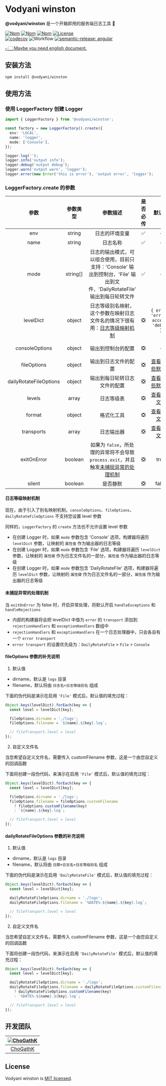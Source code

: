 # Vodyani winston

**@vodyani/winston** 是一个开箱即用的服务端日志工具 🐯

[![Npm](https://img.shields.io/npm/v/@vodyani/winston/latest.svg)](https://www.npmjs.com/package/@vodyani/winston)
[![Npm](https://img.shields.io/npm/v/@vodyani/winston/beta.svg)](https://www.npmjs.com/package/@vodyani/winston)
[![Npm](https://img.shields.io/npm/dm/@vodyani/winston)](https://www.npmjs.com/package/@vodyani/winston)
[![License](https://img.shields.io/github/license/vodyani/winston)](LICENSE)
<br>
[![codecov](https://codecov.io/gh/vodyani/winston/branch/master/graph/badge.svg?token=O0BNXIWW1M)](https://codecov.io/gh/vodyani/winston)
![Workflow](https://github.com/vodyani/winston/actions/workflows/release.yml/badge.svg)
[![semantic-release: angular](https://img.shields.io/badge/semantic--release-angular-e10079?logo=semantic-release)](https://github.com/semantic-release/semantic-release)

[👉🏻 Maybe you need english document.](./docs/en.readme.md)

## 安装方法

```sh
npm install @vodyani/winston
```

## 使用方法

### 使用 LoggerFactory 创建 Logger

```ts
import { LoggerFactory } from '@vodyani/winston';

const factory = new LoggerFactory().create({
  env: 'LOCAL',
  name: 'logger',
  mode: ['Console'],
});

logger.log('');
logger.info('output info');
logger.debug('output debug');
logger.warn('output warn', 'logger');
logger.error(new Error('this is error'), 'output error', 'logger');
```

### LoggerFactory.create 的参数

|参数|参数类型|参数描述|是否必传|默认值|示例|
|:-:|:-:|:-:|:-:|:-:|:-:|
|env|string|日志的环境变量|✅|-|'LOCAL'|
|name|string|日志名称|✅|-|'logger'|
|mode|string[]|日志的输出模式，可以组合使用，目前只支持：'Console' 输出到控制台、'File' 输出到文件、'DailyRotateFile' 输出到每日轮转文件|✅|-|'Console'|
|levelDict|object|日志等级别名映射，这个参数在映射日志文件名的情况下很有用：[日志等级映射机制](#日志等级映射机制)|❎|`{ error: 'error', access: 'debug' }`|`{ error: 'error', access: 'debug' }`|
|consoleOptions|object|输出到控制台的配置|❎|-|[查看官方文档](https://github.com/winstonjs/winston/blob/master/docs/transports.md#console-transport)|
|fileOptions|object|输出到日志文件的配置|❎|[查看有哪些默认值](#fileoptions-参数的补充说明)|[查看官方文档](https://github.com/winstonjs/winston/blob/master/docs/transports.md#file-transport)|
|dailyRotateFileOptions|object|输出到每日轮转日志文件的配置|❎|[查看有哪些默认值](#dailyrotatefileoptions-参数的补充说明)|[查看官方文档](https://github.com/winstonjs/winston-daily-rotate-file#options)|
|levels|array|日志等级表|❎|[查看官方文档](https://github.com/winstonjs/winston#logging)|-|
|format|object|格式化工具|❎|[查看官方文档](https://github.com/winstonjs/winston#formats)|-|
|transports|array|日志输出器|❎|[查看官方文档](https://github.com/winstonjs/winston/blob/master/docs/transports.md)|-|
|exitOnError|boolean|如果为 `false`，所处理的异常将不会导致 `process.exit`，并且触发[未捕捉异常的处理机制](#未捕捉异常的处理机制)|❎|true|-|
|silent|boolean|是否静默|❎|false|-|

#### 日志等级映射机制

现在，由于引入了别名映射机制，`consoleOptions`、`fileOptions`、`dailyRotateFileOptions` 不支持您设置 level 参数

同样的，`LoggerFactory` 的 `create` 方法也不允许设置 level 参数

- 在创建 Logger 时，如果 `mode` 参数包含 'Console' 选项，构建器将遍历 `levelDict` 参数，让映射的 `属性值` 作为输出器的日志等级
- 在创建 Logger 时，如果 `mode` 参数包含 'File' 选项，构建器将遍历 `levelDict` 参数，让映射的 `属性键` 作为日志文件名的一部分，`属性值` 作为输出器的日志等级
- 在创建 Logger 时，如果 `mode` 参数包含 'DailyRotateFile' 选项，构建器将遍历 `levelDict` 参数，让映射的 `属性键` 作为日志文件名的一部分，`属性值` 作为输出器的日志等级

#### 未捕捉异常的处理机制

当 `exitOnError` 为 false 时，开启异常处理，将默认开启 `handleExceptions` 和 `handleRejections`

- 内部的构建器将会把 levelDict 中值为 `error` 的 `transport` 添加到 `rejectionHandlers` 和 `exceptionHandlers` 数组中
- `rejectionHandlers` 和 `exceptionHandlers` 在一个日志处理器中，只会各自有一个 `error transport`
- `error transport` 的设置优先级为：`DailyRotateFile` > `File` > `Console`

#### fileOptions 参数的补充说明

1. 默认值

- dirname，默认是 `logs` 目录
- filename，默认将由 `日志名+日志等级别名` 组成

下面的伪代码是演示在启用 `'File'` 模式后，默认值的填充过程：

```js
Object.keys(levelDict).forEach(key => {
  const level = levelDict[key];

  fileOptions.dirname = './logs';
  fileOptions.filename = `${name}.${key}.log`;

  // fileTransport.level = level
});
```

2. 自定义文件名

当您希望自定义文件名，需要传入 customFilename 参数，这是一个由您自定义的回调函数

下面将创建一段伪代码，来演示在启用 `'File'` 模式后，默认值的填充过程：

```js
Object.keys(levelDict).forEach(key => {
  const level = levelDict[key];

  fileOptions.dirname = './logs';
  fileOptions.filename = fileOptions.customFilename
    ? fileOptions.customFilename(key)
    : `${name}.${key}.log`;

  // fileTransport.level = level
});
```

#### dailyRotateFileOptions 参数的补充说明

1. 默认值

- dirname，默认是 `logs` 目录
- filename，默认将由 `日期+日志名+日志等级别名` 组成

下面的伪代码是演示在启用 `'DailyRotateFile'` 模式后，默认值的填充过程：

```js
Object.keys(levelDict).forEach(key => {
  const level = levelDict[key];

  dailyRotateFileOptions.dirname = './logs';
  dailyRotateFileOptions.filename = `%DATE%-${name}.${key}.log`;

  // fileTransport.level = level
});
```

2. 自定义文件名

当您希望自定义文件名，需要传入 customFilename 参数，这是一个由您自定义的回调函数

下面将创建一段伪代码，来演示在启用 `'DailyRotateFile'` 模式后，默认值的填充过程：

```js
Object.keys(levelDict).forEach(key => {
  const level = levelDict[key];

  dailyRotateFileOptions.dirname = './logs';
  dailyRotateFileOptions.filename = dailyRotateFileOptions.customFilename
    ? dailyRotateFileOptions.customFilename(key)
    : `%DATE%-${name}.${key}.log`;

  // fileTransport.level = level
});
```

## 开发团队

|[![ChoGathK](https://github.com/chogathK.png?size=100)](https://github.com/chogathK)|
|:-:|
|[ChoGathK](https://github.com/chogathK)|

## License

Vodyani winston is [MIT licensed](LICENSE).

